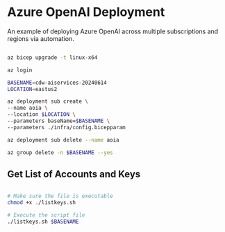 # Azure OpenAI Deployment

An example of deploying Azure OpenAI across multiple subscriptions and regions via automation.

```bash

az bicep upgrade -t linux-x64

az login

BASENAME=cdw-aiservices-20240614
LOCATION=eastus2

az deployment sub create \
--name aoia \
--location $LOCATION \
--parameters baseName=$BASENAME \
--parameters ./infra/config.bicepparam

az deployment sub delete --name aoia 

az group delete -n $BASENAME --yes

```



## Get List of Accounts and Keys

```bash

# Make sure the file is executable
chmod +x ./listkeys.sh

# Execute the script file
./listkeys.sh $BASENAME

```